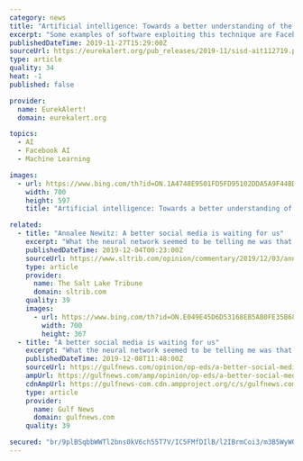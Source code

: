 ```yaml
---
category: news
title: "Artificial intelligence: Towards a better understanding of the underlying mechanisms"
excerpt: "Some examples of software exploiting this technique are Facebook ... artificial intelligence and to machine learning, in Vancouver from 8 to 14 December 2019. On that occasion, it will be presented by Alessio Ansuini, first author of the study and the scientist who was responsible for conducting the experiments during his post-doctoral research ..."
publishedDateTime: 2019-11-27T15:29:00Z
sourceUrl: https://eurekalert.org/pub_releases/2019-11/sisd-ait112719.php
type: article
quality: 34
heat: -1
published: false

provider:
  name: EurekAlert!
  domain: eurekalert.org

topics:
  - AI
  - Facebook AI
  - Machine Learning

images:
  - url: https://www.bing.com/th?id=ON.1A4748E9501FD5FD95102DDA5A9F44BD
    width: 700
    height: 597
    title: "Artificial intelligence: Towards a better understanding of the underlying mechanisms"

related:
  - title: "Annalee Newitz: A better social media is waiting for us"
    excerpt: "What the neural network seemed to be telling me was that even when we’re all in a distant ... And many members of the “public” are actually artificial beings controlled by hidden individuals or organizations. There isn’t a decent real-world analogue for social media, and that makes it difficult for users to understand where public ..."
    publishedDateTime: 2019-12-04T00:23:00Z
    sourceUrl: https://www.sltrib.com/opinion/commentary/2019/12/03/annalee-newitz-better/
    type: article
    provider:
      name: The Salt Lake Tribune
      domain: sltrib.com
    quality: 39
    images:
      - url: https://www.bing.com/th?id=ON.E049E45D6D53168EB5AB0FE35B68EF0C
        width: 700
        height: 367
  - title: "A better social media is waiting for us"
    excerpt: "What the neural network seemed to be telling me was that even when we’re all in a distant ... And many members of the “public” are actually artificial beings controlled by hidden individuals or organisations. There isn’t a decent real-world analogue for social media, and that makes it difficult for users to understand where public ..."
    publishedDateTime: 2019-12-08T11:48:00Z
    sourceUrl: https://gulfnews.com/opinion/op-eds/a-better-social-media-is-waiting-for-us-1.68170323
    ampUrl: https://gulfnews.com/amp/opinion/op-eds/a-better-social-media-is-waiting-for-us-1.68170323
    cdnAmpUrl: https://gulfnews-com.cdn.ampproject.org/c/s/gulfnews.com/amp/opinion/op-eds/a-better-social-media-is-waiting-for-us-1.68170323
    type: article
    provider:
      name: Gulf News
      domain: gulfnews.com
    quality: 39

secured: "br/9plBSqbbWWTl2bns0kV6ch55T7V/IC5FMfDIlB/l2IBrmCoi3/m3B5WyWQpqFhU3aRqtaR6oVj+qO7mNrf+BACy3VOeSFrOi7DLu67/ElJwl+JgHzKv6exHhRXrH7EJQewfMjh9LY+xhIe98qQCyrGb8eQehA6L3Tot8qAPBvSYJwdSvixCqQEkD3RCPOeF5DKNgI5DpFBFgAUXJ9L0fBRfD+NPvhlJwoQonfH7iphKOHaiUWvdcfI8nSAJ0WxLa/tMMu9r1pIMkmfxDlGw==;9yoEJY0f4nfkOPYnQcr1qw=="
---
```


